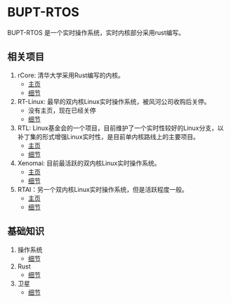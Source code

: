 ﻿# BUPT-RTOS

BUPT-RTOS 是一个实时操作系统，实时内核部分采用rust编写。

## 相关项目

1. rCore: 清华大学采用Rust编写的内核。
    - [主页](https://rcore-os.github.io/rCore-Tutorial-Book-v3/)
    - [细节](./related_projects/rCore.md)
2. RT-Linux: 最早的双内核Linux实时操作系统，被风河公司收购后关停。
    - 没有主页，现在已经关停
    - [细节](./related_projects/RT-Linux.md)
3. RTL: Linux基金会的一个项目，目前维护了一个实时性较好的Linux分支，以补丁集的形式增强Linux实时性，是目前单内核路线上的主要项目。
    - [主页](https://wiki.linuxfoundation.org/realtime/start)
    - [细节](./related_projects/RTL.md)
4. Xenomai: 目前最活跃的双内核Linux实时操作系统。
    - [主页](https://source.denx.de/Xenomai/xenomai)
    - [细节](./related_projects/Xenomai.md)
5. RTAI：另一个双内核Linux实时操作系统，但是活跃程度一般。
    - [主页](https://www.rtai.org/)
    - [细节](./related_projects/RTAI.md)

## 基础知识

1. 操作系统
    - [细节](./operating_system/README.md)
2. Rust
    - [细节](./rust/README.md)
3. 卫星
    - [细节](./satellite/README.md)